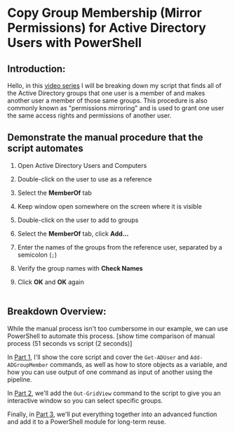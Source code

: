# Copy Group Membership (Mirror Permissions) for Active Directory Users with PowerShell

## Introduction:
Hello, in this [video series](https://www.youtube.com/playlist?list=PLnkgJzscsB-Dfm5DD-qQeuyEvvv4HNDa5) I will be breaking down my script that finds all of the Active Directory groups that one user is a member of and makes another user a member of those same groups.
This procedure is also commonly known as "permissions mirroring" and is used to grant one user the same access rights and permissions of another user.

## Demonstrate the manual procedure that the script automates

1. Open Active Directory Users and Computers
2. Double-click on the user to use as a reference
3. Select the **MemberOf** tab
4. Keep window open somewhere on the screen where it is visible

5. Double-click on the user to add to groups
6. Select the **MemberOf** tab, click **Add...**
7. Enter the names of the groups from the reference user, separated by a semicolon (`;`)
8. Verify the group names with **Check Names**
9. Click **OK** and **OK** again
<br></br>

## Breakdown Overview:
While the manual process isn't too cumbersome in our example, we can use PowerShell to automate this process.
[show time comparison of manual process (51 seconds vs script (2 seconds)]

In [Part 1](./1-Core/readme.md), I'll show the core script and cover the `Get-ADUser` and `Add-ADGroupMember` commands,
    as well as how to store objects as a variable, and how you can use output of one command as input of another using the pipeline.

In [Part 2](./2-OutGridView/readme.md), we'll add the `Out-GridView` command to the script to give you an interactive window so you can select specific groups.

Finally, in [Part 3](./3-AdvancedFunction/readme.md), we'll put everything together into an advanced function and add it to a PowerShell module for long-term reuse.
